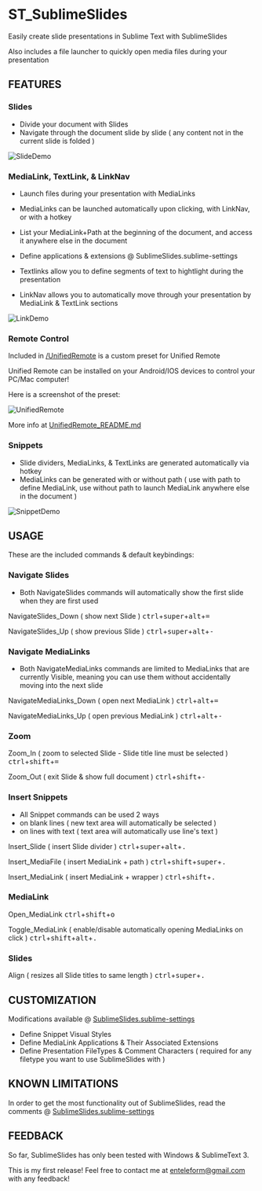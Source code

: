 
# ST_SublimeSlides

Easily create slide presentations in Sublime Text with SublimeSlides

Also includes a file launcher to quickly open media files during your presentation

## FEATURES

### Slides

* Divide your document with Slides
* Navigate through the document slide by slide ( any content not in the current slide is folded )

![SlideDemo](http://i.imgur.com/q02FrPm.gif?1)

### MediaLink, TextLink, & LinkNav

* Launch files during your presentation with MediaLinks
* MediaLinks can be launched automatically upon clicking, with LinkNav, or with a hotkey
* List your MediaLink+Path at the beginning of the document, and access it anywhere else in the document
* Define applications & extensions @ SublimeSlides.sublime-settings

* Textlinks allow you to define segments of text to hightlight during the presentation

* LinkNav allows you to automatically move through your presentation by MediaLink & TextLink sections

![LinkDemo](http://i.imgur.com/0UxRYbf.gif?1)

### Remote Control

Included in [/UnifiedRemote](https://github.com/Enteleform/ST_SublimeSlides/tree/master/UnifiedRemote) is a custom preset for Unified Remote

Unified Remote can be installed on your Android/IOS devices to control your PC/Mac computer!

Here is a screenshot of the preset:

![UnifiedRemote](http://i.imgur.com/kruMIhu.png?1)

More info at [UnifiedRemote_README.md](https://github.com/Enteleform/ST_SublimeSlides/blob/master/UnifiedRemote/UnifiedRemote_README.md)

### Snippets

* Slide dividers, MediaLinks, & TextLinks are generated automatically via hotkey
* MediaLinks can be generated with or without path ( use with path to define MediaLink, use without path to launch MediaLink anywhere else in the document )

![SnippetDemo](http://i.imgur.com/RUvj93C.gif?1)

## USAGE

These are the included commands & default keybindings:

### Navigate Slides

* Both NavigateSlides commands will automatically show the first slide when they are first used

NavigateSlides_Down ( show next Slide )
<kbd>ctrl</kbd>+<kbd>super</kbd>+<kbd>alt</kbd>+<kbd>=</kbd>

NavigateSlides_Up ( show previous Slide )
<kbd>ctrl</kbd>+<kbd>super</kbd>+<kbd>alt</kbd>+<kbd>-</kbd>

### Navigate MediaLinks

* Both NavigateMediaLinks commands are limited to MediaLinks that are currently Visible, meaning you can use them without accidentally moving into the next slide

NavigateMediaLinks_Down ( open next MediaLink )
<kbd>ctrl</kbd>+<kbd>alt</kbd>+<kbd>=</kbd>

NavigateMediaLinks_Up ( open previous MediaLink )
<kbd>ctrl</kbd>+<kbd>alt</kbd>+<kbd>-</kbd>

### Zoom

Zoom_In  ( zoom to selected Slide - Slide title line must be selected )
<kbd>ctrl</kbd>+<kbd>shift</kbd>+<kbd>=</kbd>

Zoom_Out ( exit Slide & show full document )
<kbd>ctrl</kbd>+<kbd>shift</kbd>+<kbd>-</kbd>

### Insert Snippets

* All Snippet commands can be used 2 ways
 * on blank lines ( new text area will automatically be selected )
 * on lines with text ( text area will automatically use line's text )

Insert_Slide ( insert Slide divider )
<kbd>ctrl</kbd>+<kbd>super</kbd>+<kbd>alt</kbd>+<kbd>.</kbd>

Insert_MediaFile ( insert MediaLink + path )
<kbd>ctrl</kbd>+<kbd>shift</kbd>+<kbd>super</kbd>+<kbd>.</kbd>

Insert_MediaLink ( insert MediaLink + wrapper )
<kbd>ctrl</kbd>+<kbd>shift</kbd>+<kbd>.</kbd>

### MediaLink

Open_MediaLink
<kbd>ctrl</kbd>+<kbd>shift</kbd>+<kbd>o</kbd>

Toggle_MediaLink ( enable/disable automatically opening MediaLinks on click )
<kbd>ctrl</kbd>+<kbd>shift</kbd>+<kbd>alt</kbd>+<kbd>.</kbd>

### Slides

Align ( resizes all Slide titles to same length )
<kbd>ctrl</kbd>+<kbd>super</kbd>+<kbd>.</kbd>

## CUSTOMIZATION

Modifications available @ [SublimeSlides.sublime-settings](https://github.com/Enteleform/ST_SublimeSlides/blob/master/SublimeSlides.sublime-settings)

* Define Snippet Visual Styles
* Define MediaLink Applications & Their Associated Extensions
* Define Presentation FileTypes & Comment Characters ( required for any filetype you want to use SublimeSlides with )

## KNOWN LIMITATIONS

In order to get the most functionality out of SublimeSlides, read the comments @ [SublimeSlides.sublime-settings](https://github.com/Enteleform/ST_SublimeSlides/blob/master/SublimeSlides.sublime-settings)

## FEEDBACK

So far, SublimeSlides has only been tested with Windows & SublimeText 3.

This is my first release! Feel free to contact me at enteleform@gmail.com with any feedback!
